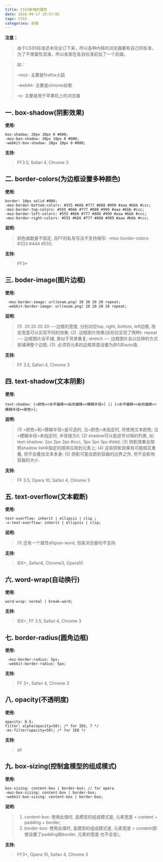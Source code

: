 ```yaml
---
title: CSS3新增的属性
date: 2016-09-17 19:57:02
tags: CSS3
categories: 前端
---
```


**注意：**

> 由于CSS5标准还未完全订下来，所以各种内核的浏览器都有自己的标准，为了不使属性混淆，所以各家在各自标准前加了一个前缀，

>如：
>
>  -moz-  主要是firefox火狐
>  
>  -webikt-  主要是chrome谷歌
>  
>  -o-  主要是用于苹果机上的浏览器

 

## 一. box-shadow(阴影效果)
**使用:**

	box-shadow: 20px 10px 0 #000;
	-moz-box-shadow: 20px 10px 0 #000;
	-webkit-box-shadow: 20px 10px 0 #000;
**支持:**

> FF3.5, Safari 4, Chrome 3

## 二. border-colors(为边框设置多种颜色)

**使用:**

	border: 10px solid #000;
	-moz-border-bottom-colors: #555 #666 #777 #888 #999 #aaa #bbb #ccc;
	-moz-border-top-colors: #555 #666 #777 #888 #999 #aaa #bbb #ccc;
	-moz-border-left-colors: #555 #666 #777 #888 #999 #aaa #bbb #ccc;
	-moz-border-right-colors: #555 #666 #777 #888 #999 #aaa #bbb #ccc;
**说明:**

> 颜色值数量不固定, 且FF的私有写法不支持缩写: -moz-border-colors: #333 #444 #555;

**支持:**

> FF3+

## 三. boder-image(图片边框)

**使用:**

     -moz-border-image: url(exam.png) 20 20 20 20 repeat;
     -webkit-border-image: url(exam.png) 20 20 20 20 repeat;

**说明:**

> (1). 20 20 20 20 ---边框的宽度, 分别对应top, right, bottom, left边框, 改变宽度可以实现不同的效果;
> (2). 边框图片效果(目前仅实现了两种): 
>    repeat --- 边框图片会平铺, 类似于背景重复;
>    stretch --- 边框图片会以拉伸的方式来铺满整个边框;
> (3). 必须将元素的边框厚度设置为非0非auto值.

**支持:**

> FF 3.5, Safari 4, Chrome 3

## 四. text-shadow(文本阴影)

**使用:**

    text-shadow: [<颜色><水平偏移><纵向偏移><模糊半径>] || [<水平偏移><纵向偏移><模糊半径><颜色>];

**说明:**

> (1) <颜色>和<模糊半径>是可选的, 当<颜色>未指定时, 将使用文本颜色; 当<模糊半径>未指定时, 半径值为0;
> (2) shadow可以是逗号分隔的列表, 如:
>    text-shadow: 2px 2px 2px #ccc, 3px 3px 3px #ddd;
> (3) 阴影效果会按照shadow list中指定的顺序应用到元素上;
> (4) 这些阴影效果有可能相互重叠, 但不会叠加文本本身;
> (5) 阴影可能会跑到容器的边界之外, 但不会影响容器的大小.

**支持:**
    
> FF 3.5, Opera 10, Safari 4, Chrome 3

## 五. text-overflow(文本截断)

**使用:**

    text-overflow: inherit | ellipsis | clip ;
    -o-text-overflow: inherit | ellipsis | clip;
**说明:**

> (1) 还有一个属性ellipsis-word, 但各浏览器均不支持.

**支持:** 

>  IE6+, Safari4, Chrome3, Opera10


## 六. word-wrap(自动换行)
**使用:**

    word-wrap: normal | break-word;
**支持:**    

> IE6+, FF 3.5, Safari 4, Chrome 3
## 七. border-radius(圆角边框)
**使用:**

     -moz-border-radius: 5px;
     -webkit-border-radius: 5px;
**支持:**

> FF 3+, Safari 4, Chrome 3


## 八.  opacity(不透明度)   
**使用:**

    opacity: 0.5;
    filter: alpha(opacity=50); /* for IE6, 7 */
    -ms-filter(opacity=50); /* for IE8 */
**支持:**

> all

## 九. box-sizing(控制盒模型的组成模式)
**使用:**

    box-sizing: content-box | border-box; // for opera
    -moz-box-sizing: content-box | border-box;
    -webkit-box-sizing: content-box | border-box;
**说明:**

> 1. content-box: 
> 使用此值时, 盒模型的组成模式是, 元素宽度 = content + padding + border;
> 2. border-box: 
> 使用此值时, 盒模型的组成模式是, 元素宽度 = content(即使设置了padding和border, 元素的宽度
> 也不会变)。

**支持:**

> FF3+, Opera 10, Safari 4, Chrome 3